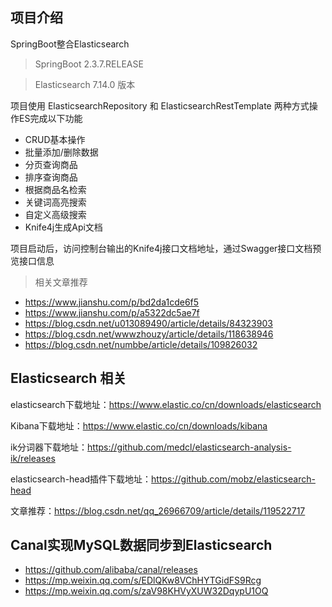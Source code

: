 ## 项目介绍

SpringBoot整合Elasticsearch

> SpringBoot 2.3.7.RELEASE

> Elasticsearch 7.14.0 版本

项目使用 ElasticsearchRepository 和 ElasticsearchRestTemplate 两种方式操作ES完成以下功能

- CRUD基本操作
- 批量添加/删除数据
- 分页查询商品
- 排序查询商品
- 根据商品名检索
- 关键词高亮搜索
- 自定义高级搜索
- Knife4j生成Api文档

项目启动后，访问控制台输出的Knife4j接口文档地址，通过Swagger接口文档预览接口信息

> 相关文章推荐

- https://www.jianshu.com/p/bd2da1cde6f5
- https://www.jianshu.com/p/a5322dc5ae7f
- https://blog.csdn.net/u013089490/article/details/84323903
- https://blog.csdn.net/wwwzhouzy/article/details/118638946
- https://blog.csdn.net/numbbe/article/details/109826032

## Elasticsearch 相关

elasticsearch下载地址：https://www.elastic.co/cn/downloads/elasticsearch

Kibana下载地址：https://www.elastic.co/cn/downloads/kibana

ik分词器下载地址：https://github.com/medcl/elasticsearch-analysis-ik/releases

elasticsearch-head插件下载地址：https://github.com/mobz/elasticsearch-head

文章推荐：https://blog.csdn.net/qq_26966709/article/details/119522717

## Canal实现MySQL数据同步到Elasticsearch

- https://github.com/alibaba/canal/releases
- https://mp.weixin.qq.com/s/EDlQKw8VChHYTGidFS9Rcg
- https://mp.weixin.qq.com/s/zaV98KHVyXUW32DqypU1OQ
